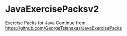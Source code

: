 # JavaExercisePacksv2
 Exercise Packs for Java
 Continue from https://github.com/GeorgeTsianakas/JavaExercisePacks